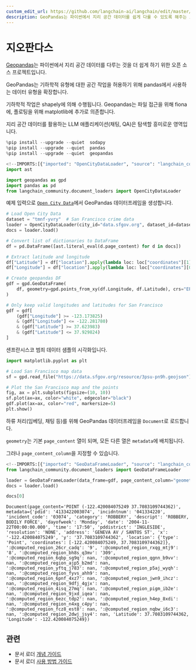 ```yaml
---
custom_edit_url: https://github.com/langchain-ai/langchain/edit/master/docs/docs/integrations/document_loaders/geopandas.ipynb
description: GeoPandas는 파이썬에서 지리 공간 데이터를 쉽게 다룰 수 있도록 해주는 오픈 소스 프로젝트입니다.
---
```


# 지오판다스

[Geopandas](https://geopandas.org/en/stable/index.html)는 파이썬에서 지리 공간 데이터를 다루는 것을 더 쉽게 하기 위한 오픈 소스 프로젝트입니다.

GeoPandas는 기하학적 유형에 대한 공간 작업을 허용하기 위해 pandas에서 사용하는 데이터 유형을 확장합니다.

기하학적 작업은 shapely에 의해 수행됩니다. Geopandas는 파일 접근을 위해 fiona에, 플로팅을 위해 matplotlib에 추가로 의존합니다.

지리 공간 데이터를 활용하는 LLM 애플리케이션(채팅, QA)은 탐색할 흥미로운 영역입니다.

```python
%pip install --upgrade --quiet  sodapy
%pip install --upgrade --quiet  pandas
%pip install --upgrade --quiet  geopandas
```


```python
<!--IMPORTS:[{"imported": "OpenCityDataLoader", "source": "langchain_community.document_loaders", "docs": "https://api.python.langchain.com/en/latest/document_loaders/langchain_community.document_loaders.open_city_data.OpenCityDataLoader.html", "title": "Geopandas"}]-->
import ast

import geopandas as gpd
import pandas as pd
from langchain_community.document_loaders import OpenCityDataLoader
```


예제 입력으로 [`Open City Data`](/docs/integrations/document_loaders/open_city_data)에서 GeoPandas 데이터프레임을 생성합니다.

```python
# Load Open City Data
dataset = "tmnf-yvry"  # San Francisco crime data
loader = OpenCityDataLoader(city_id="data.sfgov.org", dataset_id=dataset, limit=5000)
docs = loader.load()
```


```python
# Convert list of dictionaries to DataFrame
df = pd.DataFrame([ast.literal_eval(d.page_content) for d in docs])

# Extract latitude and longitude
df["Latitude"] = df["location"].apply(lambda loc: loc["coordinates"][1])
df["Longitude"] = df["location"].apply(lambda loc: loc["coordinates"][0])

# Create geopandas DF
gdf = gpd.GeoDataFrame(
    df, geometry=gpd.points_from_xy(df.Longitude, df.Latitude), crs="EPSG:4326"
)

# Only keep valid longitudes and latitudes for San Francisco
gdf = gdf[
    (gdf["Longitude"] >= -123.173825)
    & (gdf["Longitude"] <= -122.281780)
    & (gdf["Latitude"] >= 37.623983)
    & (gdf["Latitude"] <= 37.929824)
]
```


샌프란시스코 범죄 데이터 샘플의 시각화입니다.

```python
import matplotlib.pyplot as plt

# Load San Francisco map data
sf = gpd.read_file("https://data.sfgov.org/resource/3psu-pn9h.geojson")

# Plot the San Francisco map and the points
fig, ax = plt.subplots(figsize=(10, 10))
sf.plot(ax=ax, color="white", edgecolor="black")
gdf.plot(ax=ax, color="red", markersize=5)
plt.show()
```


하류 처리(임베딩, 채팅 등)를 위해 GeoPandas 데이터프레임을 `Document`로 로드합니다.

`geometry`는 기본 `page_content` 열이 되며, 모든 다른 열은 `metadata`에 배치됩니다.

그러나 `page_content_column`을 지정할 수 있습니다.

```python
<!--IMPORTS:[{"imported": "GeoDataFrameLoader", "source": "langchain_community.document_loaders", "docs": "https://api.python.langchain.com/en/latest/document_loaders/langchain_community.document_loaders.geodataframe.GeoDataFrameLoader.html", "title": "Geopandas"}]-->
from langchain_community.document_loaders import GeoDataFrameLoader

loader = GeoDataFrameLoader(data_frame=gdf, page_content_column="geometry")
docs = loader.load()
```


```python
docs[0]
```


```output
Document(page_content='POINT (-122.420084075249 37.7083109744362)', metadata={'pdid': '4133422003074', 'incidntnum': '041334220', 'incident_code': '03074', 'category': 'ROBBERY', 'descript': 'ROBBERY, BODILY FORCE', 'dayofweek': 'Monday', 'date': '2004-11-22T00:00:00.000', 'time': '17:50', 'pddistrict': 'INGLESIDE', 'resolution': 'NONE', 'address': 'GENEVA AV / SANTOS ST', 'x': '-122.420084075249', 'y': '37.7083109744362', 'location': {'type': 'Point', 'coordinates': [-122.420084075249, 37.7083109744362]}, ':@computed_region_26cr_cadq': '9', ':@computed_region_rxqg_mtj9': '8', ':@computed_region_bh8s_q3mv': '309', ':@computed_region_6qbp_sg9q': nan, ':@computed_region_qgnn_b9vv': nan, ':@computed_region_ajp5_b2md': nan, ':@computed_region_yftq_j783': nan, ':@computed_region_p5aj_wyqh': nan, ':@computed_region_fyvs_ahh9': nan, ':@computed_region_6pnf_4xz7': nan, ':@computed_region_jwn9_ihcz': nan, ':@computed_region_9dfj_4gjx': nan, ':@computed_region_4isq_27mq': nan, ':@computed_region_pigm_ib2e': nan, ':@computed_region_9jxd_iqea': nan, ':@computed_region_6ezc_tdp2': nan, ':@computed_region_h4ep_8xdi': nan, ':@computed_region_n4xg_c4py': nan, ':@computed_region_fcz8_est8': nan, ':@computed_region_nqbw_i6c3': nan, ':@computed_region_2dwj_jsy4': nan, 'Latitude': 37.7083109744362, 'Longitude': -122.420084075249})
```


## 관련

- 문서 로더 [개념 가이드](/docs/concepts/#document-loaders)
- 문서 로더 [사용 방법 가이드](/docs/how_to/#document-loaders)